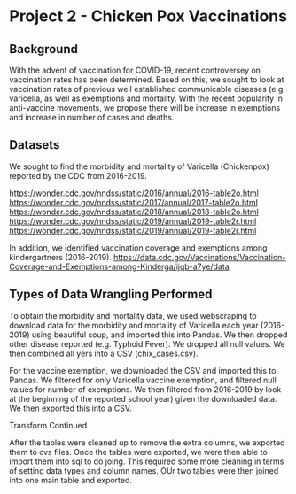 # Project 2 - Chicken Pox Vaccinations

## Background
With the advent of vaccination for COVID-19, recent controversey on vaccination rates has been determined.  Based on this, we sought to look at vaccination rates of previous well established communicable diseases (e.g. varicella, as well as exemptions and mortality.  With the recent popularity in anti-vaccine movements, we propose there will be increase in exemptions and increase in number of cases and deaths.

## Datasets
We sought to find the morbidity and mortality of Varicella (Chickenpox) reported by the CDC from 2016-2019.

https://wonder.cdc.gov/nndss/static/2016/annual/2016-table2o.html
https://wonder.cdc.gov/nndss/static/2017/annual/2017-table2o.html
https://wonder.cdc.gov/nndss/static/2018/annual/2018-table2o.html
https://wonder.cdc.gov/nndss/static/2019/annual/2019-table2r.html
https://wonder.cdc.gov/nndss/static/2019/annual/2019-table2r.html

In addition, we identified vaccination coverage and exemptions among kindergartners (2016-2019).
https://data.cdc.gov/Vaccinations/Vaccination-Coverage-and-Exemptions-among-Kinderga/ijqb-a7ye/data

## Types of Data Wrangling Performed

To obtain the morbidity and mortality data, we used webscraping to download data for the morbidity and mortality of Varicella each year (2016-2019) using beautiful soup, and imported this into Pandas.  We then dropped other disease reported (e.g. Typhoid Fever).  We dropped all null values.  We then combined all yers into a CSV (chix_cases.csv).

For the vaccine exemption, we downloaded the CSV and imported this to Pandas.  We filtered for only Varicella vaccine exemption, and filtered null values for number of exemptions.  We then filtered from 2016-2019 by look at the beginning of the reported school year) given the downloaded data.  We then exported this into a CSV.

Transform Continued

After the tables were cleaned up to remove the extra columns, we exported them to cvs files. Once the tables were exported, we were then able to import them into sql to do joing. This required some more cleaning in terms of setting data types and column names. OUr two tables were then joined into one main table and exported.

